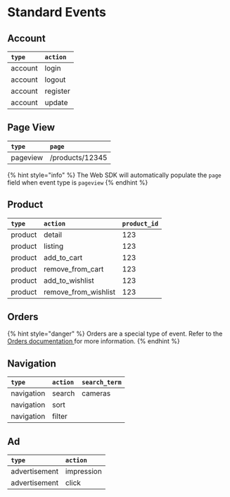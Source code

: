 # Standard Events

## Account

| `type` | `action` |
| :--- | :--- |
| account | login |
| account | logout |
| account | register |
| account  | update |

## Page View

| `type` | `page` |
| :--- | :--- |
| pageview | /products/12345 |

{% hint style="info" %}
The Web SDK will automatically populate the `page` field when event type is `pageview`
{% endhint %}

## Product

| `type` | `action` | `product_id` |
| :--- | :--- | :--- |
| product | detail | 123 |
| product | listing | 123 |
| product | add\_to\_cart | 123 |
| product | remove\_from\_cart | 123 |
| product | add\_to\_wishlist | 123 |
| product | remove\_from\_wishlist | 123 |

## Orders

{% hint style="danger" %}
Orders are a special type of event. Refer to the [Orders documentation ](../orders.md)for more information.
{% endhint %}

## Navigation

| `type` | `action` | `search_term` |
| :--- | :--- | :--- |
| navigation | search | cameras |
| navigation | sort |  |
| navigation | filter |  |

## Ad

| `type` | `action` |
| :--- | :--- |
| advertisement | impression |
| advertisement | click |



